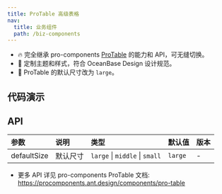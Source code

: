 ```yaml
---
title: ProTable 高级表格
nav:
  title: 业务组件
  path: /biz-components
---
```


- 🔥 完全继承 pro-components [ProTable](https://procomponents.ant.design/components/pro-table) 的能力和 API，可无缝切换。
- 💄 定制主题和样式，符合 OceanBase Design 设计规范。
- 📢 ProTable 的默认尺寸改为 `large`。

## 代码演示

<code src="./demo/basic.tsx" title="基本"></code>

<code src="./demo/light-filter.tsx" title="轻量筛选"></code>

## API

| 参数        | 说明     | 类型                           | 默认值  | 版本 |
| :---------- | :------- | :----------------------------- | :------ | :--- |
| defaultSize | 默认尺寸 | `large` \| `middle` \| `small` | `large` | -    |

- 更多 API 详见 pro-components ProTable 文档: https://procomponents.ant.design/components/pro-table
